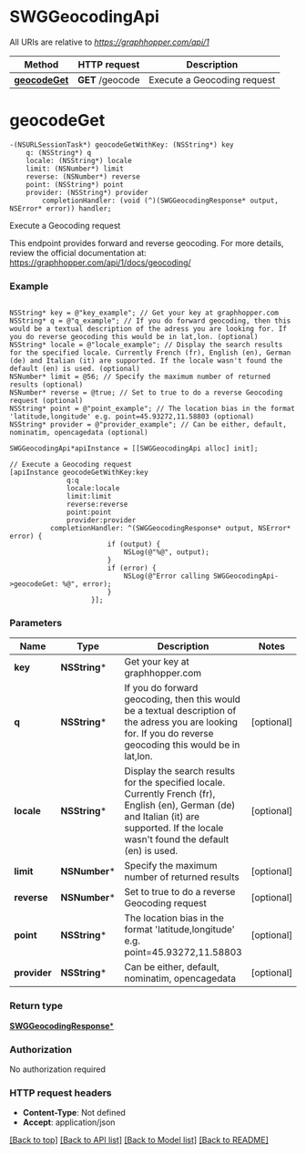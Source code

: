 # SWGGeocodingApi

All URIs are relative to *https://graphhopper.com/api/1*

Method | HTTP request | Description
------------- | ------------- | -------------
[**geocodeGet**](SWGGeocodingApi.md#geocodeget) | **GET** /geocode | Execute a Geocoding request


# **geocodeGet**
```objc
-(NSURLSessionTask*) geocodeGetWithKey: (NSString*) key
    q: (NSString*) q
    locale: (NSString*) locale
    limit: (NSNumber*) limit
    reverse: (NSNumber*) reverse
    point: (NSString*) point
    provider: (NSString*) provider
        completionHandler: (void (^)(SWGGeocodingResponse* output, NSError* error)) handler;
```

Execute a Geocoding request

This endpoint provides forward and reverse geocoding. For more details, review the official documentation at: https://graphhopper.com/api/1/docs/geocoding/ 

### Example 
```objc

NSString* key = @"key_example"; // Get your key at graphhopper.com
NSString* q = @"q_example"; // If you do forward geocoding, then this would be a textual description of the adress you are looking for. If you do reverse geocoding this would be in lat,lon. (optional)
NSString* locale = @"locale_example"; // Display the search results for the specified locale. Currently French (fr), English (en), German (de) and Italian (it) are supported. If the locale wasn't found the default (en) is used. (optional)
NSNumber* limit = @56; // Specify the maximum number of returned results (optional)
NSNumber* reverse = @true; // Set to true to do a reverse Geocoding request (optional)
NSString* point = @"point_example"; // The location bias in the format 'latitude,longitude' e.g. point=45.93272,11.58803 (optional)
NSString* provider = @"provider_example"; // Can be either, default, nominatim, opencagedata (optional)

SWGGeocodingApi*apiInstance = [[SWGGeocodingApi alloc] init];

// Execute a Geocoding request
[apiInstance geocodeGetWithKey:key
              q:q
              locale:locale
              limit:limit
              reverse:reverse
              point:point
              provider:provider
          completionHandler: ^(SWGGeocodingResponse* output, NSError* error) {
                        if (output) {
                            NSLog(@"%@", output);
                        }
                        if (error) {
                            NSLog(@"Error calling SWGGeocodingApi->geocodeGet: %@", error);
                        }
                    }];
```

### Parameters

Name | Type | Description  | Notes
------------- | ------------- | ------------- | -------------
 **key** | **NSString***| Get your key at graphhopper.com | 
 **q** | **NSString***| If you do forward geocoding, then this would be a textual description of the adress you are looking for. If you do reverse geocoding this would be in lat,lon. | [optional] 
 **locale** | **NSString***| Display the search results for the specified locale. Currently French (fr), English (en), German (de) and Italian (it) are supported. If the locale wasn&#39;t found the default (en) is used. | [optional] 
 **limit** | **NSNumber***| Specify the maximum number of returned results | [optional] 
 **reverse** | **NSNumber***| Set to true to do a reverse Geocoding request | [optional] 
 **point** | **NSString***| The location bias in the format &#39;latitude,longitude&#39; e.g. point&#x3D;45.93272,11.58803 | [optional] 
 **provider** | **NSString***| Can be either, default, nominatim, opencagedata | [optional] 

### Return type

[**SWGGeocodingResponse***](SWGGeocodingResponse.md)

### Authorization

No authorization required

### HTTP request headers

 - **Content-Type**: Not defined
 - **Accept**: application/json

[[Back to top]](#) [[Back to API list]](../README.md#documentation-for-api-endpoints) [[Back to Model list]](../README.md#documentation-for-models) [[Back to README]](../README.md)

